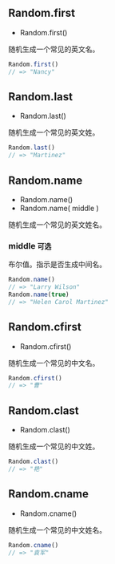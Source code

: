 ## Random.first

* Random.first()

随机生成一个常见的英文名。

```js
Random.first()
// => "Nancy"
```

## Random.last

* Random.last()

随机生成一个常见的英文姓。

```js
Random.last()
// => "Martinez"
```

## Random.name

* Random.name()
* Random.name( middle )

随机生成一个常见的英文姓名。

### middle `可选`

布尔值。指示是否生成中间名。

```js
Random.name()
// => "Larry Wilson"
Random.name(true)
// => "Helen Carol Martinez"
```

## Random.cfirst

* Random.cfirst()

随机生成一个常见的中文名。

```js
Random.cfirst()
// => "曹"
```

## Random.clast

* Random.clast()

随机生成一个常见的中文姓。

```js
Random.clast()
// => "艳"
```

## Random.cname

* Random.cname()

随机生成一个常见的中文姓名。

```js
Random.cname()
// => "袁军"
```
